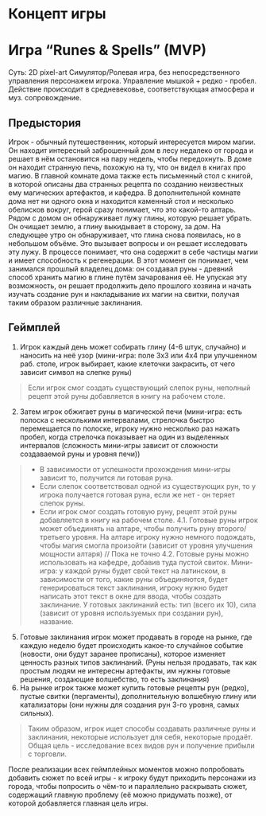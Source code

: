 # Концепт игры

# Игра “Runes & Spells” (MVP)
Суть: 2D pixel-art Симулятор/Ролевая игра, без непосредственного управления персонажем игрока. Управление мышкой + редко - пробел. Действие происходит в средневековье, соответствующая атмосфера и муз. сопровождение.

## Предыстория
Игрок - обычный путешественник, который интересуется миром магии. Он находит интересный заброшенный дом в лесу недалеко от города и решает в нём остановится на пару недель, чтобы передохнуть. В доме он находит странную печь, похожую на ту, что он видел в книгах про магию. В главной комнате дома также есть письменный стол с книгой, в которой описаны два странных рецепта по созданию неизвестных ему магических артефактов, и кафедра. В дополнительной комнате дома нет ни одного окна и находится каменный стол и несколько обелисков вокруг, герой сразу понимает, что это какой-то алтарь. Рядом с домом он обнаруживает лужу глины, которую решает убрать. Он очищает землю, а глину выкидывает в сторону, за дом. На следующее утро он обнаруживает, что глина снова появилась, но в небольшом объёме. Это вызывает вопросы и он решает исследовать эту лужу. В процессе понимает, что она содержит в себе частицы магии и имеет способность к регенерации. В этот момент он понимает, чем занимался прошлый владелец дома: он создавал руны - древний способ хранить магию в глине путём зачарования её. Не упуская эту возможность, он решает продолжить дело прошлого хозяина и начать изучать создание рун и накладывание их магии на свитки, получая таким образом различные заклинания.

## Геймплей
1. Игрок каждый день может собирать глину (4-6 штук, случайно) и наносить на неё узор (мини-игра: поле 3х3 или 4х4 при улучшенном раб. столе, игрок выбирает, какие клеточки закрасить, от чего зависит символ на слепке руны)
> Если игрок смог создать существующий слепок руны, неполный рецепт этой руны добавляется в книгу на рабочем столе.
2. Затем игрок обжигает руны в магической печи (мини-игра: есть полоска с несколькими интервалами, стрелочка быстро перемещается по полоске, игроку нужно несколько раз нажать пробел, когда стрелочка показывает на один из выделенных интервалов (сложность мини-игры зависит от сложности создаваемой руны и уровня печи))
> - В зависимости от успешности прохождения мини-игры зависит то, получится ли готовая руна.
> - Если слепок соответствовал одной из существующих рун, то у игрока получается готовая руна, если же нет - он теряет слепок руны.
> - Если игрок смог создать готовую руну, рецепт этой руны добавляется в книгу на рабочем столе.
4.1. Готовые руны игрок может объединять на алтаре, чтобы получить руну второго/третьего уровня.
> На алтаре игроку нужно немного подождать, чтобы магия смогла произойти (зависит от уровня улучшения мощности алтаря) // Пока не точно
4.2. Готовые руны можно использовать на кафедре, добавив туда пустой свиток.
> Мини-игра: у каждой руны будет свой текст на латинском, в зависимости от того, какие руны объединяются, будет генерироваться текст заклинания, игроку нужно будет написать этот текст в окне для ввода, чтобы создать заклинание.
> У готовых заклинаний есть: тип (всего их 10), сила (зависит от уровня используемых при создании рун), название.
5. Готовые заклинания игрок может продавать в городе на рынке, где каждую неделю будет происходить какое-то случайное событие (новости, они будут заранее прописаны), которое изменяет ценность разных типов заклинаний.
(Руны нельзя продавать, так как простым людям не интересны артефакты, им нужны готовые решения, создающие волшебство, то есть заклинания)
7. На рынке игрок также может купить готовые рецепты рун (редко), пустые свитки (пергаменты), дополнительную волшебную глину или катализаторы (они нужны для создания рун 3-го уровня, самых сильных).
> Таким образом, игрок ищет способы создавать различные руны и заклинания, некоторые использует для себя, некоторые продаёт. Общая цель - исследование всех видов рун и получение прибыли с торговли.

После реализации всех геймплейных моментов можно попробовать добавить сюжет по всей игры - к игроку будут приходить персонажи из города, чтобы попросить о чём-то и параллельно раскрывать сюжет, содержащий главную проблему (её можно придумать позже), от которой добавляется главная цель игры.
